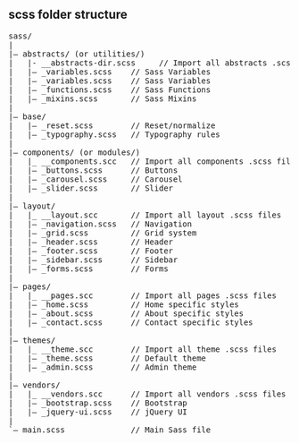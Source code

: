 ## scss folder structure
<pre>
sass/
|
|– abstracts/ (or utilities/)
|   |- __abstracts-dir.scss     // Import all abstracts .scss files
|   |– _variables.scss    // Sass Variables
|   |– _variables.scss    // Sass Variables
|   |– _functions.scss    // Sass Functions
|   |– _mixins.scss       // Sass Mixins
|
|– base/
|   |– _reset.scss        // Reset/normalize
|   |– _typography.scss   // Typography rules
|
|– components/ (or modules/)
|   |_ __components.scc   // Import all components .scss files
|   |– _buttons.scss      // Buttons
|   |– _carousel.scss     // Carousel
|   |– _slider.scss       // Slider
|
|– layout/
|   |_ __layout.scc       // Import all layout .scss files
|   |– _navigation.scss   // Navigation
|   |– _grid.scss         // Grid system
|   |– _header.scss       // Header
|   |– _footer.scss       // Footer
|   |– _sidebar.scss      // Sidebar
|   |– _forms.scss        // Forms
|
|– pages/
|   |_ __pages.scc        // Import all pages .scss files
|   |– _home.scss         // Home specific styles
|   |– _about.scss        // About specific styles
|   |– _contact.scss      // Contact specific styles
|
|– themes/
|   |_ __theme.scc        // Import all theme .scss files
|   |– _theme.scss        // Default theme
|   |– _admin.scss        // Admin theme
|
|– vendors/
|   |_ __vendors.scc      // Import all vendors .scss files
|   |– _bootstrap.scss    // Bootstrap
|   |– _jquery-ui.scss    // jQuery UI
|
`– main.scss              // Main Sass file
</pre>